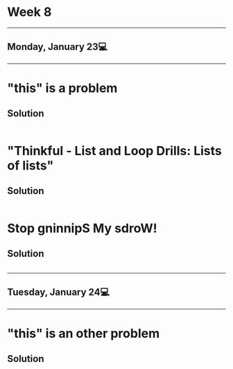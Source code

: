 # Week 8
---
## Monday, January 23💻
---
# "this" is a problem
## Solution
```

```
# "Thinkful - List and Loop Drills: Lists of lists"
## Solution
```
```
# Stop gninnipS My sdroW!
## Solution
```
```
---
## Tuesday, January 24💻
---
# "this" is an other problem
## Solution
```

```
